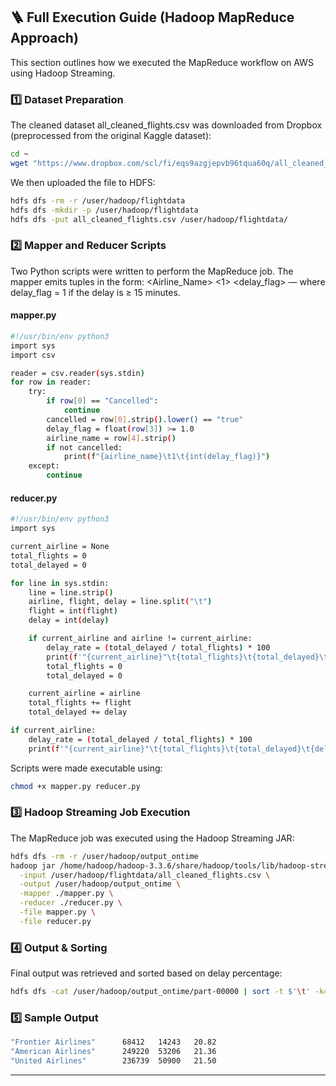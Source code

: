 ## 🪜 Full Execution Guide (Hadoop MapReduce Approach)
This section outlines how we executed the MapReduce workflow on AWS using Hadoop Streaming.
### 1️⃣ Dataset Preparation
The cleaned dataset all_cleaned_flights.csv was downloaded from Dropbox (preprocessed from the original Kaggle dataset):
```bash
cd ~
wget "https://www.dropbox.com/scl/fi/eqs9azgjepvb96tqua60q/all_cleaned_flights.csv?rlkey=kmhvlm4duc5k1req4vhqxk6hf&st=ypt0k7fn&dl=1" -O all_cleaned_flights.csv
```

We then uploaded the file to HDFS:
```bash
hdfs dfs -rm -r /user/hadoop/flightdata
hdfs dfs -mkdir -p /user/hadoop/flightdata
hdfs dfs -put all_cleaned_flights.csv /user/hadoop/flightdata/
```

### 2️⃣  Mapper and Reducer Scripts
Two Python scripts were written to perform the MapReduce job. The mapper emits tuples in the form:
<Airline_Name> <1> <delay_flag> — where delay_flag = 1 if the delay is ≥ 15 minutes.

#### mapper.py
```bash
#!/usr/bin/env python3
import sys
import csv

reader = csv.reader(sys.stdin)
for row in reader:
    try:
        if row[0] == "Cancelled":
            continue
        cancelled = row[0].strip().lower() == "true"
        delay_flag = float(row[3]) >= 1.0
        airline_name = row[4].strip()
        if not cancelled:
            print(f"{airline_name}\t1\t{int(delay_flag)}")
    except:
        continue
```
#### reducer.py
```bash
#!/usr/bin/env python3
import sys

current_airline = None
total_flights = 0
total_delayed = 0

for line in sys.stdin:
    line = line.strip()
    airline, flight, delay = line.split("\t")
    flight = int(flight)
    delay = int(delay)

    if current_airline and airline != current_airline:
        delay_rate = (total_delayed / total_flights) * 100
        print(f'"{current_airline}"\t{total_flights}\t{total_delayed}\t{delay_rate:.2f}')
        total_flights = 0
        total_delayed = 0

    current_airline = airline
    total_flights += flight
    total_delayed += delay

if current_airline:
    delay_rate = (total_delayed / total_flights) * 100
    print(f'"{current_airline}"\t{total_flights}\t{total_delayed}\t{delay_rate:.2f}')
```
Scripts were made executable using:
```bash
chmod +x mapper.py reducer.py
```
### 3️⃣ Hadoop Streaming Job Execution
The MapReduce job was executed using the Hadoop Streaming JAR:
```bash
hdfs dfs -rm -r /user/hadoop/output_ontime
hadoop jar /home/hadoop/hadoop-3.3.6/share/hadoop/tools/lib/hadoop-streaming-3.3.6.jar \
  -input /user/hadoop/flightdata/all_cleaned_flights.csv \
  -output /user/hadoop/output_ontime \
  -mapper ./mapper.py \
  -reducer ./reducer.py \
  -file mapper.py \
  -file reducer.py
```

### 4️⃣ Output & Sorting
Final output was retrieved and sorted based on delay percentage:
```bash
hdfs dfs -cat /user/hadoop/output_ontime/part-00000 | sort -t $'\t' -k4 -n
```

### 5️⃣ Sample Output
```bash
"Frontier Airlines"      68412   14243   20.82
"American Airlines"      249220  53206   21.36
"United Airlines"        236739  50900   21.50
```

---
